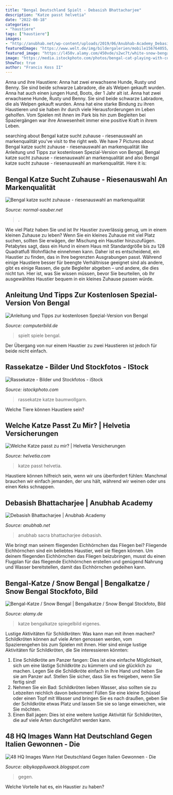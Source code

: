```yaml
---
title: "Bengal Deutschland Spielt - Debasish Bhattacharjee"
description: "Katze passt helvetia"
date: "2022-08-18"
categories:
- "haustiere"
tags: ["haustiere"]
images:
- "http://anubhab.net/wp-content/uploads/2019/06/Anubhab-Academy_Debasish5-768x512.jpg"
featuredImage: "https://www.welt.de/img/bildergalerien/mobile156764055/9262500727-ci102l-w1024/32405719-jpg.jpg"
featured_image: "https://l450v.alamy.com/450vde/s2wc7t/white-snow-bengal-katze-in-sein-eigenes-spiegelbild-im-fenster-starrte-in-london-england-grossbritannien-s2wc7t.jpg"
image: "https://media.istockphoto.com/photos/bengal-cat-playing-with-cotton-yarn-isolated-picture-id1183820121?k=6&amp;m=1183820121&amp;s=612x612&amp;w=0&amp;h=wOUGTslnezw54E7bagfORorLEC72skQxoqSJxMrMGxI="
ShowToc: true
author: "Francis Koss II"
---
```



Anna und ihre Haustiere: Anna hat zwei erwachsene Hunde, Rusty und Benny. Sie sind beide schwarze Labradore, die als Welpen gekauft wurden. Anna hat auch einen jungen Hund, Boots, der 1 Jahr alt ist.
Anna hat zwei erwachsene Hunde, Rusty und Benny. Sie sind beide schwarze Labradore, die als Welpen gekauft wurden. Anna hat eine starke Bindung zu ihren Haustieren und sie haben ihr durch viele Herausforderungen im Leben geholfen. Vom Spielen mit ihnen im Park bis hin zum Begleiten bei Spaziergängen war ihre Anwesenheit immer eine positive Kraft in ihrem Leben.

	

		
searching about Bengal katze sucht zuhause - riesenauswahl an markenqualität you've visit to the right web. We have 7 Pictures about Bengal katze sucht zuhause - riesenauswahl an markenqualität like Anleitung und Tipps zur kostenlosen Spezial-Version von Bengal, Bengal katze sucht zuhause - riesenauswahl an markenqualität and also Bengal katze sucht zuhause - riesenauswahl an markenqualität. Here it is:
		
    
## Bengal Katze Sucht Zuhause - Riesenauswahl An Markenqualität

<img loading=lazy src="https://normal-sauber.net/rrult/ttBZsIB03wk.jpeg" onerror="this.onerror=null;this.src='https://tse3.mm.bing.net/th?id=OIP.xa422RJW4vehbgsXJVX7pgHaFj&amp;pid=15.1';" alt="Bengal katze sucht zuhause - riesenauswahl an markenqualität">

_Source: normal-sauber.net_

>. 

	

Wie viel Platz haben Sie und ist Ihr Haustier zuverlässig genug, um in einem kleinen Zuhause zu leben?
Wenn Sie ein kleines Zuhause mit viel Platz suchen, sollten Sie erwägen, der Mischung ein Haustier hinzuzufügen. Petabytes sagt, dass ein Hund in einem Haus mit Standardgröße bis zu 128 Quadratfuß Wohnfläche einnehmen kann. Daher ist es entscheidend, ein Haustier zu finden, das in Ihre begrenzten Ausgrabungen passt. Während einige Haustiere besser für beengte Verhältnisse geeignet sind als andere, gibt es einige Rassen, die gute Begleiter abgeben – und andere, die dies nicht tun. Hier ist, was Sie wissen müssen, bevor Sie beurteilen, ob Ihr ausgewähltes Haustier bequem in ein kleines Zuhause passen würde.

    
## Anleitung Und Tipps Zur Kostenlosen Spezial-Version Von Bengal

<img loading=lazy src="https://i.computer-bild.de/imgs/2/6/8/9/4/8/6/Bengal-Taktik-Praezision-und-Geschwindigkeit-entscheiden-in-Bengal-ueber-745x559-856aa2698467e943.jpg" onerror="this.onerror=null;this.src='https://tse2.mm.bing.net/th?id=OIP.hWqiaYRn6UMfYqiVTnR3KwHaFj&amp;pid=15.1';" alt="Anleitung und Tipps zur kostenlosen Spezial-Version von Bengal">

_Source: computerbild.de_

>spielt spiele bengal. 

	

Der Übergang von nur einem Haustier zu zwei Haustieren ist jedoch für beide nicht einfach.

    
## Rassekatze - Bilder Und Stockfotos - IStock

<img loading=lazy src="https://media.istockphoto.com/photos/bengal-cat-playing-with-cotton-yarn-isolated-picture-id1183820121?k=6&amp;m=1183820121&amp;s=612x612&amp;w=0&amp;h=wOUGTslnezw54E7bagfORorLEC72skQxoqSJxMrMGxI=" onerror="this.onerror=null;this.src='https://tse3.mm.bing.net/th?id=OIP.fZ56Gkivy7KM_vLfBU4OjwHaFR&amp;pid=15.1';" alt="Rassekatze - Bilder und Stockfotos - iStock">

_Source: istockphoto.com_

>rassekatze katze baumwollgarn. 

	

Welche Tiere können Haustiere sein?

    
## Welche Katze Passt Zu Mir? | Helvetia Versicherungen

<img loading=lazy src="https://www.helvetia.com/de/web/de/ratgeber/tiere/katzen/katzenversicherung/welche-katze-passt-zu-mir/_jcr_content/storyparsys-01/textmedia_797761225/image.1580136697807.transform-fp/480x270/welche-katze-kosten.png" onerror="this.onerror=null;this.src='https://tse2.mm.bing.net/th?id=OIP.oP8SX3pivrLiku-kgbesnQHaEK&amp;pid=15.1';" alt="Welche Katze passt zu mir? | Helvetia Versicherungen">

_Source: helvetia.com_

>katze passt helvetia. 

	

Haustiere können hilfreich sein, wenn wir uns überfordert fühlen: Manchmal brauchen wir einfach jemanden, der uns hält, während wir weinen oder uns einen Keks schnappen.

    
## Debasish Bhattacharjee | Anubhab Academy

<img loading=lazy src="http://anubhab.net/wp-content/uploads/2019/06/Anubhab-Academy_Debasish5-768x512.jpg" onerror="this.onerror=null;this.src='https://tse4.mm.bing.net/th?id=OIP.dmtry4F5tYcXFlRrKlAGtgHaE8&amp;pid=15.1';" alt="Debasish Bhattacharjee | Anubhab Academy">

_Source: anubhab.net_

>anubhab sacra bhattacharjee debasish. 

	

Wie bringt man seinem fliegenden Eichhörnchen das Fliegen bei?
Fliegende Eichhörnchen sind ein beliebtes Haustier, weil sie fliegen können. Um deinem fliegenden Eichhörnchen das Fliegen beizubringen, musst du einen Flugplan für das fliegende Eichhörnchen erstellen und genügend Nahrung und Wasser bereitstellen, damit das Eichhörnchen gedeihen kann.

    
## Bengal-Katze / Snow Bengal | Bengalkatze / Snow Bengal Stockfoto, Bild

<img loading=lazy src="https://l450v.alamy.com/450vde/s2wc7t/white-snow-bengal-katze-in-sein-eigenes-spiegelbild-im-fenster-starrte-in-london-england-grossbritannien-s2wc7t.jpg" onerror="this.onerror=null;this.src='https://tse3.mm.bing.net/th?id=OIP.sywHOx_g1Zay7YDeIU8Z_wAAAA&amp;pid=15.1';" alt="Bengal-Katze / Snow Bengal | Bengalkatze / Snow Bengal Stockfoto, Bild">

_Source: alamy.de_

>katze bengalkatze spiegelbild eigenes. 

	

Lustige Aktivitäten für Schildkröten: Was kann man mit ihnen machen?
Schildkröten können auf viele Arten genossen werden, vom Spazierengehen bis zum Spielen mit ihnen. Hier sind einige lustige Aktivitäten für Schildkröten, die Sie interessieren könnten:
1. Eine Schildkröte am Panzer fangen: Dies ist eine einfache Möglichkeit, sich um eine lästige Schildkröte zu kümmern und sie glücklich zu machen. Legen Sie die Schildkröte einfach in Ihre Hand und heben Sie sie am Panzer auf. Stellen Sie sicher, dass Sie es freigeben, wenn Sie fertig sind!
2. Nehmen Sie ein Bad: Schildkröten lieben Wasser, also sollten sie zu Lebzeiten reichlich davon bekommen! Füllen Sie eine kleine Schüssel oder einen Topf mit Wasser und bringen Sie es nach draußen, geben Sie der Schildkröte etwas Platz und lassen Sie sie so lange einweichen, wie Sie möchten.
3. Einen Ball jagen: Dies ist eine weitere lustige Aktivität für Schildkröten, die auf viele Arten durchgeführt werden kann.

    
## 48 HQ Images Wann Hat Deutschland Gegen Italien Gewonnen - Die

<img loading=lazy src="https://www.welt.de/img/bildergalerien/mobile156764055/9262500727-ci102l-w1024/32405719-jpg.jpg" onerror="this.onerror=null;this.src='https://tse3.mm.bing.net/th?id=OIP.xPrTtfER_Fbt0VKqSD_zAAHaHP&amp;pid=15.1';" alt="48 HQ Images Wann Hat Deutschland Gegen Italien Gewonnen - Die">

_Source: aibykoppiluwack.blogspot.com_

>gegen. 

	

Welche Vorteile hat es, ein Haustier zu haben?

